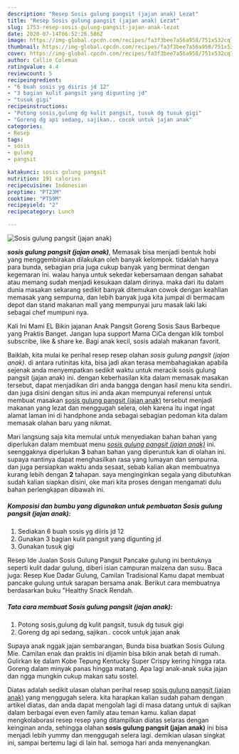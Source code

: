 ```yaml
---
description: "Resep Sosis gulung pangsit (jajan anak) Lezat"
title: "Resep Sosis gulung pangsit (jajan anak) Lezat"
slug: 1753-resep-sosis-gulung-pangsit-jajan-anak-lezat
date: 2020-07-14T06:52:26.586Z
image: https://img-global.cpcdn.com/recipes/fa3f3bee7a56a958/751x532cq70/sosis-gulung-pangsit-jajan-anak-foto-resep-utama.jpg
thumbnail: https://img-global.cpcdn.com/recipes/fa3f3bee7a56a958/751x532cq70/sosis-gulung-pangsit-jajan-anak-foto-resep-utama.jpg
cover: https://img-global.cpcdn.com/recipes/fa3f3bee7a56a958/751x532cq70/sosis-gulung-pangsit-jajan-anak-foto-resep-utama.jpg
author: Callie Coleman
ratingvalue: 4.4
reviewcount: 5
recipeingredient:
- "6 buah sosis yg diiris jd 12"
- "3 bagian kulit pangsit yang digunting jd"
- "tusuk gigi"
recipeinstructions:
- "Potong sosis,gulung dg kulit pangsit, tusuk dg tusuk gigi"
- "Goreng dg api sedang, sajikan.. cocok untuk jajan anak"
categories:
- Resep
tags:
- sosis
- gulung
- pangsit

katakunci: sosis gulung pangsit 
nutrition: 191 calories
recipecuisine: Indonesian
preptime: "PT23M"
cooktime: "PT59M"
recipeyield: "2"
recipecategory: Lunch

---
```



![Sosis gulung pangsit (jajan anak)](https://img-global.cpcdn.com/recipes/fa3f3bee7a56a958/751x532cq70/sosis-gulung-pangsit-jajan-anak-foto-resep-utama.jpg)

<b><i>sosis gulung pangsit (jajan anak)</i></b>, Memasak bisa menjadi bentuk hobi yang menggembirakan dilakukan oleh banyak kelompok. tidaklah hanya para bunda, sebagian pria juga cukup banyak yang berminat dengan kegemaran ini. walau hanya untuk sekedar kebersamaan dengan sahabat atau memang sudah menjadi kesukaan dalam dirinya. maka dari itu dalam dunia masakan sekarang sedikit banyak ditemukan cowok dengan keahlian memasak yang sempurna, dan lebih banyak juga kita jumpai di bermacam depot dan stand makanan mall yang mempunyai juru masak laki laki sebagai chef mumpuni nya.

Kali Ini Mami EL Bikin jajanan Anak Pangsit Goreng Sosis Saus Barbeque yang Praktis Banget. Jangan lupa support Mama CiCa dengan klik tombol subscribe, like &amp; share ke. Bagi anak kecil, sosis adalah makanan favorit.

Baiklah, kita mulai ke perihal resep resep olahan <i>sosis gulung pangsit (jajan anak)</i>. di antara rutinitas kita, bisa jadi akan terasa membahagiakan apabila sejenak anda menyempatkan sedikit waktu untuk meracik sosis gulung pangsit (jajan anak) ini. dengan keberhasilan kita dalam memasak masakan tersebut, dapat menjadikan diri anda bangga dengan hasil menu kita sendiri. dan juga disini dengan situs ini anda akan mempunyai referensi untuk membuat masakan <u>sosis gulung pangsit (jajan anak)</u> tersebut menjadi makanan yang lezat dan menggugah selera, oleh karena itu ingat ingat alamat laman ini di handphone anda sebagai sebagian pedoman kita dalam memasak olahan baru yang nikmat.


Mari langsung saja kita memulai untuk menyediakan bahan bahan yang diperlukan dalam membuat menu <u><i>sosis gulung pangsit (jajan anak)</i></u> ini. seenggaknya diperlukan <b>3</b> bahan bahan yang diperuntuk kan di olahan ini. supaya nantinya dapat menghasilkan rasa yang lumayan dan sempurna. dan juga persiapkan waktu anda sesaat, sebab kalian akan membuatnya kurang lebih dengan <b>2</b> tahapan. saya menginginkan segala yang dibutuhkan sudah kalian siapkan disini, oke mari kita proses dengan mengamati dulu bahan perlengkapan dibawah ini.

<!--inarticleads1-->

##### Komposisi dan bumbu yang digunakan untuk pembuatan Sosis gulung pangsit (jajan anak):

1. Sediakan 6 buah sosis yg diiris jd 12
1. Gunakan 3 bagian kulit pangsit yang digunting jd
1. Gunakan tusuk gigi


Resep Ide Jualan Sosis Gulung Pangsit Pancake gulung ini bentuknya seperti kulit dadar gulung, diberi isian campuran maizena dan susu. Baca juga: Resep Kue Dadar Gulung, Camilan Tradisional Kamu dapat membuat pancake gulung untuk sarapan bersama anak. Berikut cara membuatnya berdasarkan buku &#34;Healthy Snack Rendah. 

<!--inarticleads2-->

##### Tata cara membuat Sosis gulung pangsit (jajan anak):

1. Potong sosis,gulung dg kulit pangsit, tusuk dg tusuk gigi
1. Goreng dg api sedang, sajikan.. cocok untuk jajan anak


Supaya anak nggak jajan sembarangan, Bunda bisa buatkan Sosis Gulung Mie. Camilan enak dan praktis ini dijamin bisa bikin anak betah di rumah. Gulirkan ke dalam Kobe Tepung Kentucky Super Crispy kering hingga rata. Goreng dalam minyak panas hingga matang. Apa lagi anak-anak suka jajan dan ngga mungkin cukup makan satu sostel. 

Diatas adalah sedikit ulasan olahan perihal resep <u>sosis gulung pangsit (jajan anak)</u> yang menggugah selera. kita harapkan kalian sudah paham dengan artikel diatas, dan anda dapat mengolah lagi di masa datang untuk di sajikan dalam berbagai even even family atau teman kamu. kalian dapat mengkolaborasi resep resep yang ditampilkan diatas selaras dengan keinginan anda, sehingga olahan <b>sosis gulung pangsit (jajan anak)</b> ini bisa menjadi lebih yummy dan menggugah selera lagi. demikian ulasan singkat ini, sampai bertemu lagi di lain hal. semoga hari anda menyenangkan.
